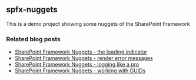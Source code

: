 ## spfx-nuggets

This is a demo project showing some nuggets of the SharePoint Framework

### Related blog posts

* [SharePoint Framework Nuggets - the loading indicator](http://www.wictorwilen.se/sharepoint-framework-nuggets-the-loading-indicator)
* [SharePoint Framework Nuggets - render error messages](http://www.wictorwilen.se/sharepoint-framework-nuggets-render-error-messages)
* [SharePoint Framework Nuggets - logging like a pro](http://www.wictorwilen.se/sharepoint-framework-nuggets-logging-like-a-pro)
* [SharePoint Framework Nuggets - working with GUIDs](http://www.wictorwilen.se/sharepoint-framework-nuggets-working-with-guids)

